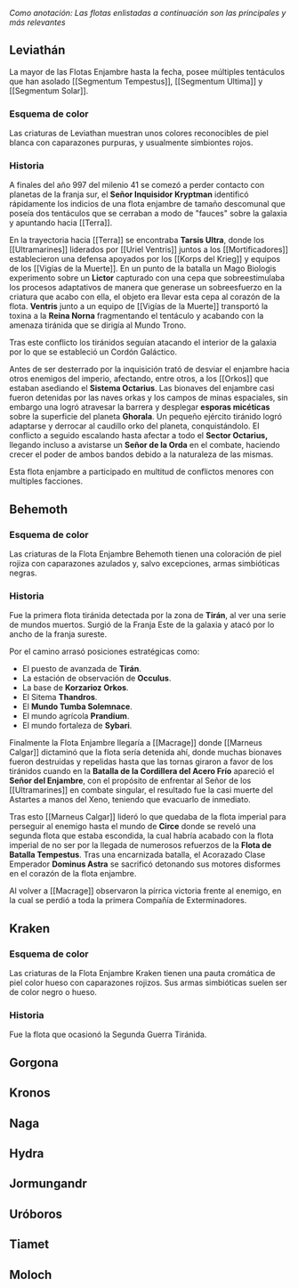 *Como anotación: Las flotas enlistadas a continuación son las principales y más relevantes*
## Leviathán
La mayor de las Flotas Enjambre hasta la fecha, posee múltiples tentáculos que han asolado [[Segmentum Tempestus]], [[Segmentum Ultima]] y [[Segmentum Solar]].
### Esquema de color
Las criaturas de Leviathan muestran unos colores reconocibles de piel blanca con caparazones purpuras, y usualmente simbiontes rojos.
### Historia
A finales del año 997 del milenio 41 se comezó a perder contacto con planetas de la franja sur, el **Señor Inquisidor Kryptman** identificó rápidamente los indicios de una flota enjambre de tamaño descomunal que poseía dos tentáculos que se cerraban a modo de "fauces" sobre la galaxia y apuntando hacia [[Terra]].

En la trayectoria hacia [[Terra]] se encontraba **Tarsis Ultra**, donde los [[Ultramarines]] liderados por [[Uriel Ventris]] juntos a los [[Mortificadores]] establecieron una defensa apoyados por los [[Korps del Krieg]] y equipos de los [[Vigías de la Muerte]].
En un punto de la batalla un Mago Biologis experimento sobre un **Lictor** capturado con una cepa que sobreestimulaba los procesos adaptativos de manera que generase un sobreesfuerzo en la criatura que acabo con ella, el objeto era llevar esta cepa al corazón de la flota. **Ventris** junto a un equipo de [[Vigías de la Muerte]] transportó la toxina a la **Reina Norna** fragmentando el tentáculo y acabando con la amenaza tiránida que se dirigía al Mundo Trono. 

Tras este conflicto los tiránidos seguían atacando el interior de la galaxia por lo que se estableció un Cordón Galáctico.

Antes de ser desterrado por la inquisición trató de desviar el enjambre hacia otros enemigos del imperio, afectando, entre otros, a los [[Orkos]] que estaban asediando el **Sistema Octarius**. Las bionaves del enjambre casi fueron detenidas por las naves orkas y los campos de minas espaciales, sin embargo una logró atravesar la barrera y desplegar **esporas micéticas** sobre la superficie del planeta **Ghorala**. Un pequeño ejército tiránido logró adaptarse y derrocar al caudillo orko del planeta, conquistándolo.
El conflicto a seguido escalando hasta afectar a todo el **Sector Octarius,** llegando incluso a avistarse un **Señor de la Orda** en el combate, haciendo crecer el poder de ambos bandos debido a la naturaleza de las mismas.

Esta flota enjambre a participado en multitud de conflictos menores con multiples facciones.
## Behemoth
### Esquema de color
Las criaturas de la Flota Enjambre Behemoth tienen una coloración de piel rojiza con caparazones azulados y, salvo excepciones, armas simbióticas negras.
### Historia
Fue la primera flota tiránida detectada por la zona de **Tirán**, al ver una serie de mundos muertos. Surgió de la Franja Este de la galaxia y atacó por lo ancho de la franja sureste.

Por el camino arrasó posiciones estratégicas como: 
+ El puesto de avanzada de **Tirán**.
+ La estación de observación de **Occulus**. 
+ La base de **Korzarioz Orkos**.
+ El Sitema **Thandros**.
+ El **Mundo Tumba Solemnace**.
+ El mundo agrícola **Prandium**.
+ El mundo fortaleza de **Sybari**.

Finalmente la Flota Enjambre llegaría a [[Macrage]] donde [[Marneus Calgar]] dictaminó que la flota sería detenida ahí, donde muchas bionaves fueron destruidas y repelidas hasta que las tornas giraron a favor de los tiránidos cuando en la **Batalla de la Cordillera del Acero Frío** apareció el **Señor del Enjambre**, con el propósito de enfrentar al Señor de los [[Ultramarines]] en combate singular, el resultado fue la casi muerte del Astartes a manos del Xeno, teniendo que evacuarlo de inmediato.

Tras esto [[Marneus Calgar]] lideró lo que quedaba de la flota imperial para perseguir al enemigo hasta el mundo de **Circe** donde se reveló una segunda flota que estaba escondida, la cual habría acabado con la flota imperial de no ser por la llegada de numerosos refuerzos de la **Flota de Batalla Tempestus**. Tras una encarnizada batalla, el Acorazado Clase Emperador **Dominus Astra** se sacrificó detonando sus motores disformes en el corazón de la flota enjambre.

Al volver a [[Macrage]] observaron la pírrica victoria frente al enemigo, en la cual se perdió a toda la primera Compañía de Exterminadores.
## Kraken
### Esquema de color
Las criaturas de la Flota Enjambre Kraken tienen una pauta cromática de piel color hueso con caparazones rojizos. Sus armas simbióticas suelen ser de color negro o hueso.

### Historia
Fue la flota que ocasionó la Segunda Guerra Tiránida.
## Gorgona
## Kronos
## Naga
## Hydra
## Jormungandr
## Uróboros
## Tiamet
## Moloch